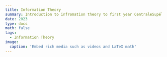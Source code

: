 ```yaml
---
title: Information Theory
summary: Introduction to infromation theory to first year CentraleSupélec students
date: 2023
type: docs
math: false
tags:
  - Information Theory
image:
  caption: 'Embed rich media such as videos and LaTeX math'
---
```


